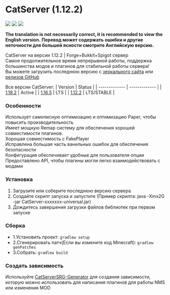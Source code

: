 # CatServer (1.12.2)
![](https://img.shields.io/badge/Minecraft-1.12.2-brightgreen.svg?colorB=469C00)
![](https://img.shields.io/badge/Forge-14.23.5.2860-brightgreen.svg?colorB=469C00)
![](https://img.shields.io/badge/Spigot-1.12.2%20latest-brightgreen.svg?colorB=469C00)

<b>The translation is not necessarily correct, it is recommended to view the English version.</b>
<b>Перевод может содержать ошибки и другие неточности для большей ясности смотрите Английскую версию.</b>

CatServer на версии 1.12.2 | Forge+Bukkit+Spigot сервер<br>
Самое продолжительное время непрерывной работы, поддержка большинства модов и плагинов для стабильной работы сервера!<br>
Вы можете загрузить последнюю версию с [зеркального сайта](https://catserver.moe/download/universal) или [релизов GitHub](https://github.com/Luohuayu/CatServer/releases)<br>

Все версии CatServer:
|    Version    |    Status     |
| ------------- | ------------- |
| [1.18.2](https://github.com/Luohuayu/CatServer/tree/1.18.2)  |  Active      |
| [1.16.5](https://github.com/Luohuayu/CatServer/tree/1.16.5)  |  LTS         |
| [1.12.2](https://github.com/Luohuayu/CatServer/tree/1.12.2)  |  LTS/STABLE  |

### Особенности
Использует самописную оптимизацию и оптимизацию Paper, чтобы повысить производительность<br>
Имеет мощную Remap систему для обеспечения хорошей совместимости плагинов.<br>
Хорошая совместимость с FakePlayer<br>
Исправлена большая часть ванильных ошибок для обеспечения безопасности<br>
Конфигурация обеспечивает удобные для пользователя опции<br>
Предоставлено API, чтобы плагины могли легко взаимодействовать с модами<br>

### Установка
1. Загрузите или соберите последнюю версию сервера
2. Создайте скрипт запуска и запустите (Пример скрипта: java -Xmx2G -jar CatServer-xxxxxxx-universal.jar)
3. Дождитесь завершения загрузки файлов библиотек при первом запуске<br>

### Сборка
- 1.Установить проект: `gradlew setup`
- 2.Сгенерировать патч(Если вы измените код Minecraft): `gradlew genPatches`
- 3.Собрать: `gradlew build`

### Создать зависимость 
Используйте [CatServerSRG-Generator](https://github.com/Luohuayu/CatServerSRG-Generator) для создания зависимости, которую можно использовать для написания плагинов для работы NMS или изменения MOD 
